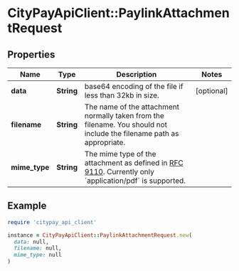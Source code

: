 # CityPayApiClient::PaylinkAttachmentRequest

## Properties

| Name | Type | Description | Notes |
| ---- | ---- | ----------- | ----- |
| **data** | **String** | base64 encoding of the file if less than 32kb in size. | [optional] |
| **filename** | **String** | The name of the attachment normally taken from the filename. You should not include the filename path as appropriate. |  |
| **mime_type** | **String** | The mime type of the attachment as defined in [RFC 9110](https://www.rfc-editor.org/rfc/rfc9110.html). Currently only &#x60;application/pdf&#x60; is supported. |  |

## Example

```ruby
require 'citypay_api_client'

instance = CityPayApiClient::PaylinkAttachmentRequest.new(
  data: null,
  filename: null,
  mime_type: null
)
```

